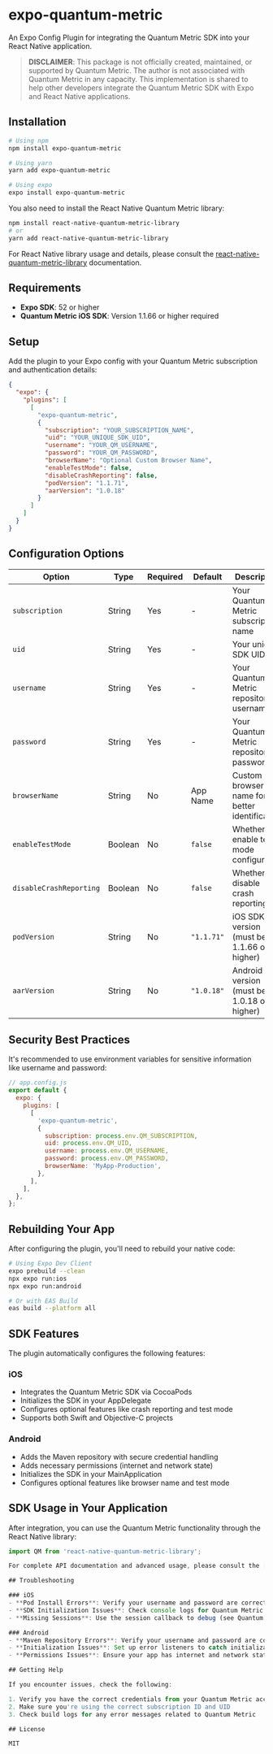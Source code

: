 # expo-quantum-metric

An Expo Config Plugin for integrating the Quantum Metric SDK into your React Native application.

> **DISCLAIMER**: This package is not officially created, maintained, or supported by Quantum Metric. The author is not associated with Quantum Metric in any capacity. This implementation is shared to help other developers integrate the Quantum Metric SDK with Expo and React Native applications.

## Installation

```bash
# Using npm
npm install expo-quantum-metric

# Using yarn
yarn add expo-quantum-metric

# Using expo
expo install expo-quantum-metric
```

You also need to install the React Native Quantum Metric library:

```bash
npm install react-native-quantum-metric-library
# or
yarn add react-native-quantum-metric-library
```

For React Native library usage and details, please consult the [react-native-quantum-metric-library](https://www.npmjs.com/package/react-native-quantum-metric-library) documentation.

## Requirements

- **Expo SDK**: 52 or higher
- **Quantum Metric iOS SDK**: Version 1.1.66 or higher required

## Setup

Add the plugin to your Expo config with your Quantum Metric subscription and authentication details:

```json
{
  "expo": {
    "plugins": [
      [
        "expo-quantum-metric",
        {
          "subscription": "YOUR_SUBSCRIPTION_NAME",
          "uid": "YOUR_UNIQUE_SDK_UID",
          "username": "YOUR_QM_USERNAME",  
          "password": "YOUR_QM_PASSWORD",
          "browserName": "Optional Custom Browser Name",
          "enableTestMode": false,
          "disableCrashReporting": false,
          "podVersion": "1.1.71",
          "aarVersion": "1.0.18"
        }
      ]
    ]
  }
}
```

## Configuration Options

| Option | Type | Required | Default | Description |
|--------|------|----------|---------|-------------|
| `subscription` | String | Yes | - | Your Quantum Metric subscription name |
| `uid` | String | Yes | - | Your unique SDK UID |
| `username` | String | Yes | - | Your Quantum Metric repository username |
| `password` | String | Yes | - | Your Quantum Metric repository password |
| `browserName` | String | No | App Name | Custom browser name for better identification |
| `enableTestMode` | Boolean | No | `false` | Whether to enable test mode configuration |
| `disableCrashReporting` | Boolean | No | `false` | Whether to disable crash reporting |
| `podVersion` | String | No | `"1.1.71"` | iOS SDK version (must be 1.1.66 or higher) |
| `aarVersion` | String | No | `"1.0.18"` | Android SDK version (must be 1.0.18 or higher) |

## Security Best Practices

It's recommended to use environment variables for sensitive information like username and password:

```javascript
// app.config.js
export default {
  expo: {
    plugins: [
      [
        'expo-quantum-metric',
        {
          subscription: process.env.QM_SUBSCRIPTION,
          uid: process.env.QM_UID,
          username: process.env.QM_USERNAME,
          password: process.env.QM_PASSWORD,
          browserName: 'MyApp-Production',
        },
      ],
    ],
  },
};
```

## Rebuilding Your App

After configuring the plugin, you'll need to rebuild your native code:

```bash
# Using Expo Dev Client
expo prebuild --clean
npx expo run:ios
npx expo run:android

# Or with EAS Build
eas build --platform all
```

## SDK Features

The plugin automatically configures the following features:

### iOS
- Integrates the Quantum Metric SDK via CocoaPods
- Initializes the SDK in your AppDelegate
- Configures optional features like crash reporting and test mode
- Supports both Swift and Objective-C projects

### Android
- Adds the Maven repository with secure credential handling
- Adds necessary permissions (internet and network state)
- Initializes the SDK in your MainApplication
- Configures optional features like browser name and test mode

## SDK Usage in Your Application

After integration, you can use the Quantum Metric functionality through the React Native library:

```javascript
import QM from 'react-native-quantum-metric-library';

For complete API documentation and advanced usage, please consult the [React Native Quantum Metric Library](https://www.npmjs.com/package/react-native-quantum-metric-library) documentation.

## Troubleshooting

### iOS
- **Pod Install Errors**: Verify your username and password are correct
- **SDK Initialization Issues**: Check console logs for Quantum Metric errors
- **Missing Sessions**: Use the session callback to debug (see Quantum Metric docs)

### Android
- **Maven Repository Errors**: Verify your username and password are correct
- **Initialization Issues**: Set up error listeners to catch initialization problems
- **Permissions Issues**: Ensure your app has internet and network state permissions

## Getting Help

If you encounter issues, check the following:

1. Verify you have the correct credentials from your Quantum Metric account team
2. Make sure you're using the correct subscription ID and UID
3. Check build logs for any error messages related to Quantum Metric

## License

MIT